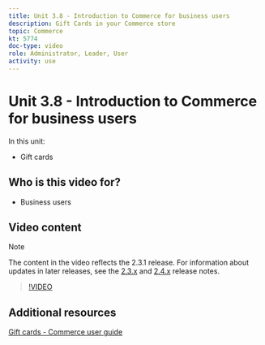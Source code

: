 ```yaml
---
title: Unit 3.8 - Introduction to Commerce for business users
description: Gift Cards in your Commerce store
topic: Commerce
kt: 5774
doc-type: video
role: Administrator, Leader, User
activity: use
---
```


# Unit 3.8 - Introduction to Commerce for business users

In this unit:

- Gift cards

## Who is this video for?

- Business users

## Video content

>[!NOTE]
>
>The content in the video reflects the 2.3.1 release. For information about updates in later releases, see the [ 2.3.x](https://devdocs.magento.com/guides/v2.3/release-notes/bk-release-notes.html) and [2.4.x](https://devdocs.magento.com/guides/v2.4/release-notes/bk-release-notes.html) release notes.

>[!VIDEO](https://video.tv.adobe.com/v/35959?quality=12&learn=on)

## Additional resources

[Gift cards - Commerce user guide](https://docs.magento.com/user-guide/catalog/product-gift-card.html)
